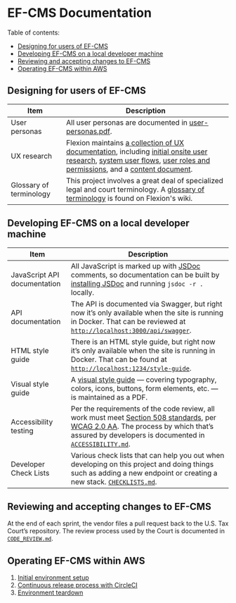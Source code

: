 # EF-CMS Documentation

Table of contents:

- [Designing for users of EF-CMS](#designing-for-users-of-ef-cms)
- [Developing EF-CMS on a local developer machine](#developing-ef-cms-on-a-local-developer-machine)
- [Reviewing and accepting changes to EF-CMS](#reviewing-and-accepting-changes-to-ef-cms)
- [Operating EF-CMS within AWS](#operating-ef-cms-within-aws)

## Designing for users of EF-CMS

| Item | Description
|------|-------------
| User personas | All user personas are documented in [user-personas.pdf](user-personas.pdf).
| UX research | Flexion maintains [a collection of UX documentation](https://github.com/flexion/ef-cms/wiki/UX-Documentation), including [initial onsite user research](https://drive.google.com/open?id=1iapbWu6FFk6jWUdZyO_E4MUrwBpk0S9VCfhs_04yWJ0), [system user flows](https://www.lucidchart.com/invitations/accept/3548e4bf-2677-43ba-9707-c8ee797381eb), [user roles and permissions](https://docs.google.com/spreadsheets/d/1Hh7xMlnW87ospse50CWlwnGBrifrINeCyR2a8E--9wg/edit?usp=sharing), and a [content document](https://docs.google.com/spreadsheets/d/1lDbnSUwi85e-nQ7o1sNLpj2vzRFiTSeav5u3B3z_SZ4/edit?usp=sharing).
| Glossary of terminology | This project involves a great deal of specialized legal and court terminology. A [glossary of terminology](https://github.com/flexion/ef-cms/wiki/Glossary) is found on Flexion's wiki.

## Developing EF-CMS on a local developer machine

| Item | Description
|------|-------------
| JavaScript API documentation | All JavaScript is marked up with [JSDoc](https://github.com/jsdoc3/jsdoc) comments, so documentation can be built by [installing JSDoc](https://github.com/jsdoc/jsdoc) and running `jsdoc -r .` locally.
| API documentation | The API is documented via Swagger, but right now it’s only available when the site is running in Docker. That can be reviewed at [`http://localhost:3000/api/swagger`](http://localhost:3000/api/swagger).
| HTML style guide | There is an HTML style guide, but right now it’s only available when the site is running in Docker. That can be found at [`http://localhost:1234/style-guide`](http://localhost:1234/style-guide).
|  Visual style guide | A [visual style guide](style-guide.pdf) — covering typography, colors, icons, buttons, form elements, etc. — is maintained as a PDF.
| Accessibility testing | Per the requirements of the code review, all work must meet [Section 508 standards](https://www.section508.gov/), per [WCAG 2.0 AA](https://www.w3.org/TR/WCAG20/). The process by which that’s assured by developers is documented in [`ACCESSIBILITY.md`](ACCESSIBILITY.md).
| Developer Check Lists | Various check lists that can help you out when developing on this project and doing things such as adding a new endpoint or creating a new stack. [`CHECKLISTS.md`](CHECKLISTS.md).

## Reviewing and accepting changes to EF-CMS

At the end of each sprint, the vendor files a pull request back to the U.S. Tax Court’s repository. The review process used by the Court is documented in [`CODE_REVIEW.md`](CODE_REVIEW.md).

## Operating EF-CMS within AWS

1. [Initial environment setup](environments/setup.md)
2. [Continuous release process with CircleCI](environments/release.md)
3. [Environment teardown](environments/teardown.md)
